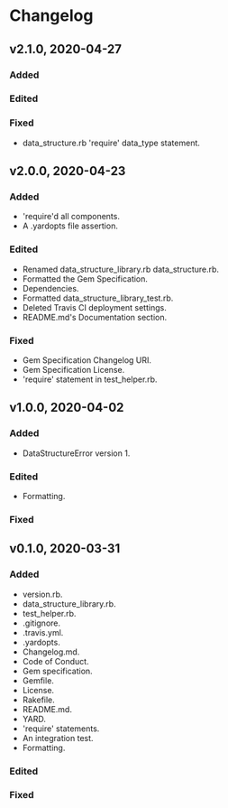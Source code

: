 # Changelog

## v2.1.0, 2020-04-27

### Added

### Edited

### Fixed

- data_structure.rb 'require' data_type statement.

## v2.0.0, 2020-04-23

### Added

- 'require'd all components.
- A .yardopts file assertion.

### Edited

- Renamed data_structure_library.rb data_structure.rb.
- Formatted the Gem Specification.
- Dependencies.
- Formatted data_structure_library_test.rb.
- Deleted Travis CI deployment settings.
- README.md's Documentation section.

### Fixed

- Gem Specification Changelog URI.
- Gem Specification License.
- 'require' statement in test_helper.rb.

## v1.0.0, 2020-04-02

### Added

- DataStructureError version 1.

### Edited

- Formatting.

### Fixed

## v0.1.0, 2020-03-31

### Added

- version.rb.
- data_structure_library.rb.
- test_helper.rb.
- .gitignore.
- .travis.yml.
- .yardopts.
- Changelog.md.
- Code of Conduct.
- Gem specification.
- Gemfile.
- License.
- Rakefile.
- README.md.
- YARD.
- 'require' statements.
- An integration test.
- Formatting.

### Edited

### Fixed
